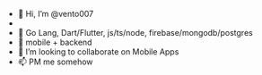 - 👋 Hi, I’m @vento007
- 
- 👀 Go Lang, Dart/Flutter, js/ts/node, firebase/mongodb/postgres
- 🌱 mobile + backend
- 💞️ I’m looking to collaborate on Mobile Apps
- 📫 PM me somehow

<!---
vento007/vento007 is a ✨ special ✨ repository because its `README.md` (this file) appears on your GitHub profile.
You can click the Preview link to take a look at your changes.
--->
